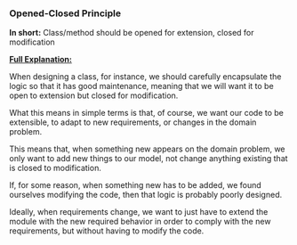 ### Opened-Closed Principle 
**In short:** Class/method should be opened for extension, closed for modification

**[Full Explanation:](https://learning.oreilly.com/library/view/clean-code-in/9781788835831/4e44acb4-51ce-4f65-b94e-08a86e54ef9f.xhtml)**

When designing a class, for instance, we should carefully encapsulate the logic so that it has good maintenance, 
meaning that we will want it to be open to extension but closed for modification.

What this means in simple terms is that, of course, we want our code to be extensible, to adapt to new requirements, or changes in the domain problem. 

This means that, when something new appears on the domain problem, we only want to add new things to our model, not change anything existing that is closed to modification.

If, for some reason, when something new has to be added, we found ourselves modifying the code, then that logic is probably poorly designed. 

Ideally, when requirements change, we want to just have to extend the module with the new required behavior in order to comply with the new requirements, but without having to modify the code.

